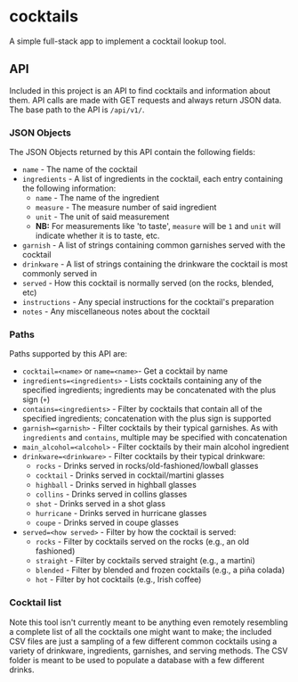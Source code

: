 # cocktails

A simple full-stack app to implement a cocktail lookup tool.

## API

Included in this project is an API to find cocktails and information about them. API calls are made with GET requests and always return JSON data. The base path to the API is `/api/v1/`.

### JSON Objects

The JSON Objects returned by this API contain the following fields:

* `name` - The name of the cocktail
* `ingredients` - A list of ingredients in the cocktail, each entry containing the following information:
    * `name` - The name of the ingredient
    * `measure` - The measure number of said ingredient
    * `unit` - The unit of said measurement
    * **NB:** For measurements like 'to taste', `measure` will be `1` and `unit` will indicate whether it is to taste, etc.
* `garnish` - A list of strings containing common garnishes served with the cocktail
* `drinkware` - A list of strings containing the drinkware the cocktail is most commonly served in
* `served` - How this cocktail is normally served (on the rocks, blended, etc)
* `instructions` - Any special instructions for the cocktail's preparation
* `notes` - Any miscellaneous notes about the cocktail

### Paths

Paths supported by this API are:

* `cocktail=<name>` or `name=<name>`- Get a cocktail by name
* `ingredients=<ingredients>` - Lists cocktails containing any of the specified ingredients; ingredients may be concatenated with the plus sign (`+`)
* `contains=<ingredients>` - Filter by cocktails that contain all of the specified ingredients; concatenation with the plus sign is supported
* `garnish=<garnish>` - Filter cocktails by their typical garnishes. As with `ingredients` and `contains`, multiple may be specified with concatenation
* `main_alcohol=<alcohol>` - Filter cocktails by their main alcohol ingredient
* `drinkware=<drinkware>` - Filter cocktails by their typical drinkware:
    * `rocks` - Drinks served in rocks/old-fashioned/lowball glasses
    * `cocktail` - Drinks served in cocktail/martini glasses
    * `highball` - Drinks served in highball glasses
    * `collins` - Drinks served in collins glasses
    * `shot` - Drinks served in a shot glass
    * `hurricane` - Drinks served in hurricane glasses
    * `coupe` - Drinks served in coupe glasses
* `served=<how served>` - Filter by how the cocktail is served:
    * `rocks` - Filter by cocktails served on the rocks (e.g., an old fashioned)
    * `straight` - Filter by cocktails served straight (e.g., a martini)
    * `blended` - Filter by blended and frozen cocktails (e.g., a piña colada)
    * `hot` - Filter by hot cocktails (e.g., Irish coffee)

### Cocktail list

Note this tool isn't currently meant to be anything even remotely resembling a complete list of all the cocktails one might want to make; the included CSV files are just a sampling of a few different common cocktails using a variety of drinkware, ingredients, garnishes, and serving methods. The CSV folder is meant to be used to populate a database with a few different drinks.
